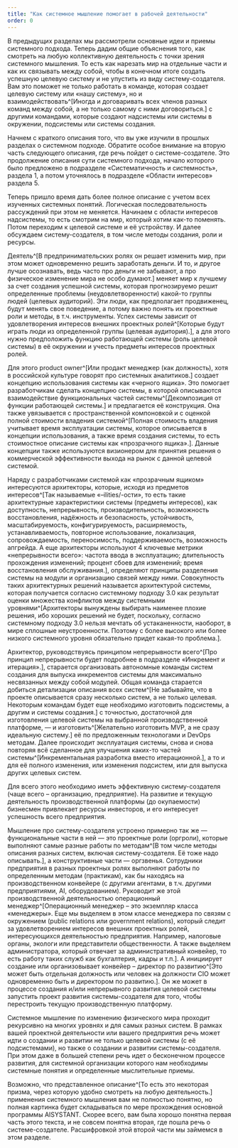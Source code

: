 ```yaml
---
title: "Как системное мышление помогает в рабочей деятельности"
order: 0
---
```




В предыдущих разделах мы рассмотрели основные идеи и приемы системного подхода. Теперь дадим общие объяснения того, как смотреть на любую коллективную деятельность с точки зрения системного мышления. То есть как нарезать мир на отдельные части и как их связывать между собой, чтобы в конечном итоге создать успешную целевую систему и не упустить из виду систему-создателя. Вам это поможет не только работать в команде, которая создает целевую систему или «нашу систему», но и взаимодействовать^[Иногда и договаривать всех членов разных команд между собой, а не только самому с ними договориться.] с другими командами, которые создают надсистемы или системы в окружении, подсистемы или системы создания.

Начнем с краткого описания того, что вы уже изучили в прошлых разделах о системном подходе. Обратите особое внимание на вторую часть следующего описания, где речь пойдет о системе-создателе. Это продолжение описания сути системного подхода, начало которого было предложено в подразделе «Систематичность и системность», раздела 1, а потом уточнялось в подразделе «Области интересов» раздела 5.

Теперь пришло время дать более полное описание с учетом всех изученных системных понятий. Логическая последовательность рассуждений при этом не меняется. Начинаем с области интересов надсистемы, то есть смотрим на мир, который хотим как-то поменять. Потом переходим к целевой системе и её устройству. И далее обсуждаем систему-создателя, в том числе методы создания, роли и ресурсы.

Деятель^[В предпринимательских ролях он решает изменить мир, при этом может одновременно решить заработать деньги. И то, и другое лучше осознавать, ведь часто про деньги не забывают, а про физическое изменение мира не особо думают.] меняет мир к лучшему за счет создания успешной системы, которая прогнозируемо решит определенные проблемы (неудовлетворенности) какой-то группы людей (целевых аудиторий). Эти люди, как предполагает продвиженец, будут менять свое поведение, а потому важно понять их проектные роли и методы, в т.ч. инструменты. Успех системы зависит от удовлетворения интересов внешних проектных ролей^[Которые будут играть люди из определенной группы (целевая аудитория).], а для этого нужно предположить функцию работающей системы (роль целевой системы) в её окружении и учесть предметы интересов проектных ролей.

Для этого product owner^[Или продакт менеджер (как должность), хотя в российской культуре говорят про системных аналитиков.] создает концепцию использования системы как «черного ящика». Это помогает разработчикам сделать концепцию системы, в которой описываются взаимодействие функциональных частей системы^[Декомпозиция от функции работающей системы.] и предлагается её конструкция. Она также увязывается с пространственной компоновкой и с оценкой полной стоимости владения системой^[Полная стоимость владения учитывает время эксплуатации системы, которое описывается в концепции использования, а также время создания системы, то есть стоимостное описание системы как «прозрачного ящика».]. Данные концепции также используются визионером для принятия решения о коммерческой эффективности выхода на рынок с данной целевой системой.

Наряду с разработчиками системой как «прозрачным ящиком» интересуются архитекторы, которые, исходя из предметов интересов^[Так называемые «–ilities/-ости», то есть такие архитектурные характеристики системы (предметы интересов), как доступность, непрерывность, производительность, возможность восстановления, надёжность и безопасность, устойчивость, масштабируемость, конфигурируемость, расширяемость, устанавливаемость, повторное использование, локализация, сопровождаемость, переносимость, поддерживаемость, возможность апгрейда. А еще архитекторы используют 4 ключевые метрики «непрерывности всего»: частота ввода в эксплуатацию; длительность прохождения изменений; процент сбоев для изменений; время восстановления обслуживания.], определяют принципы разделения системы на модули и организацию связей между ними. Совокупность таких архитектурных решений называется архитектурой системы, которая получается согласно системному подходу 3.0 как результат оценки множества конфликтов между системными уровнями^[Архитекторы вынуждены выбирать наименее плохие решения, ибо хороших решений не будет, поскольку, согласно системному подходу 3.0 нельзя мечтать об устаканенности, наоборот, в мире сплошные неустроенности. Поэтому с более высокого или более низкого системного уровня обязательно придет какая-то проблема.].

Архитектор, руководствуясь принципом непрерывности всего^[Про принцип непрерывности будет подробнее в подразделе «Инкремент и итерация».], старается организовать автономные команды систем создания для выпуска инкрементов системы для максимально несвязанных между собой модулей. Общая команда старается добиться детализации описания всех систем^[Не забывайте, что в проекте описывается сразу несколько систем, а не только целевая. Некоторым командам будет еще необходимо изготовить подсистемы, а другим и системы создания.] с точностью, достаточной для изготовления целевой системы на выбранной производственной платформе, — и изготовить^[Желательно изготовить MVP, а не сразу идеальную систему.] её по предложенным технологами и DevOps методам. Далее происходит эксплуатация системы, снова и снова повторяя всё сделанное для улучшения каких-то частей системы^[Инкрементальная разработка вместо итерационной.], а то и для её полного изменения, или изменения подсистем, или для выпуска других целевых систем.

Для всего этого необходимо иметь эффективную систему-создателя (чаще всего – организацию, предприятие). На развитие и текущую деятельность производственной платформы (до окупаемости) бизнесмен привлекает ресурсы инвесторов, и его интересует успешность всего предприятия.

Мышление про систему-создателя устроено примерно так же — функциональные части в ней — это проектные роли (оргроли), которые выполняют самые разные работы по методам^[В том числе методы описания разных систем, включая систему-создателя. Её тоже надо описывать.], а конструктивные части — оргзвенья. Сотрудники предприятия в разных проектных ролях выполняют работы по определенным методам (практикам), как бы находясь на производственном конвейере (с другими агентами, в т.ч. другими предприятиями, AI, оборудованием). Руководит же этой производственной деятельностью операционный менеджер^[Операционный менеджер – это экземпляр класса «менеджеры». Еще мы выделяем в этом классе менеджера по связям с окружением (public relations или government relations), который следит за удовлетворением интересов внешних проектных ролей, интересующихся деятельностью предприятия. Например, налоговые органы, экологи или представители общественности. А также выделяем администратора, который отвечает за административный конвейер, то есть работу таких служб как бухгалтерия, кадры и т.п.]. А инициирует создание или организовывает конвейер – директор по развитию^[Это может быть отдельная должность или человек на должности CIO может одновременно быть и директором по развитию.]. Он же может в процессе создания и/или непрерывного развития целевой системы запустить проект развития системы-создателя для того, чтобы перестроить текущую производственную платформу.

Системное мышление по изменению физического мира проходит рекурсивно на многих уровнях и для самых разных систем. В рамках вашей проектной деятельности или вашего предприятия речь может идти о создании и развитии не только целевой системы (с её подсистемами), но также о создании и развитии системы-создателя. При этом даже в большей степени речь идет о бесконечном процессе развития, для системной организации которого нам необходимы системные понятия и определенные мыслительные приемы.

Возможно, что представленное описание^[То есть это некоторая призма, через которую удобно смотреть на любую деятельность.] применения системного мышления вам не полностью понятно, но полная картинка будет складываться по мере прохождения основной программы AISYSTANT. Скорее всего, вам была хорошо понятна первая часть этого текста, и не совсем понятна вторая, где пошла речь о системе-создателе. Расшифровкой этой второй части мы займемся в этом разделе.

